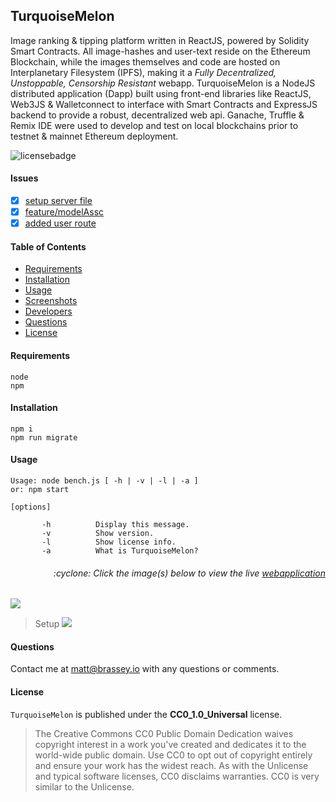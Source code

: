## TurquoiseMelon

Image ranking & tipping platform written in ReactJS, powered by Solidity Smart Contracts. All image-hashes and user-text reside on the Ethereum Blockchain, while the images themselves and code are hosted on Interplanetary Filesystem (IPFS), making it a _Fully Decentralized, Unstoppable, Censorship Resistant_ webapp. TurquoiseMelon is a NodeJS distributed application (Dapp) built using front-end libraries like ReactJS, Web3JS & Walletconnect to interface with Smart Contracts and ExpressJS backend to provide a robust, decentralized web api. Ganache, Truffle & Remix IDE were used to develop and test on local blockchains prior to testnet & mainnet Ethereum deployment.

![licensebadge](https://img.shields.io/badge/license-CC0_1.0_Universal-blue)

#### Issues

- [x] [setup server file](https://github.com/mbrassey/FinanceTracker/issues/1)
- [x] [feature/modelAssc](https://github.com/mbrassey/FinanceTracker/issues/2)
- [x] [added user route](https://github.com/mbrassey/FinanceTracker/issues/3)

#### Table of Contents

- [Requirements](#Requirements)
- [Installation](#Installation)
- [Usage](#Usage)
- [Screenshots](#Screenshots)
- [Developers](#Developers)
- [Questions](#Questions)
- [License](#License)

#### Requirements

    node
    npm

#### Installation

    npm i
    npm run migrate

#### Usage

    Usage: node bench.js [ -h | -v | -l | -a ]
    or: npm start

    [options]

           -h          Display this message.
           -v          Show version.
           -l          Show license info.
           -a          What is TurquoiseMelon?

<h6><p align="right">:cyclone: Click the image(s) below to view the live <a id="Screenshots" href="https://TheDevBlog-mbrassey.herokuapp.com/">webapplication</a></p></h6>

[<img src="img/Preview.png">](https://TheDevBlog-mbrassey.herokuapp.com/)

> Setup
> [<img src="img/Preview.gif">](https://TheDevBlog-mbrassey.herokuapp.com/)

#### Questions

Contact me at [matt@brassey.io](mailto:matt@brassey.io) with any questions or comments.

#### License

`TurquoiseMelon` is published under the **CC0_1.0_Universal** license.

> The Creative Commons CC0 Public Domain Dedication waives copyright interest in a work you've created and dedicates it to the world-wide public domain. Use CC0 to opt out of copyright entirely and ensure your work has the widest reach. As with the Unlicense and typical software licenses, CC0 disclaims warranties. CC0 is very similar to the Unlicense.
